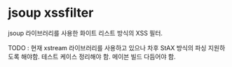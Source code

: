 jsoup xssfilter
========

jsoup 라이브러리를 사용한 화이트 리스트 방식의 XSS 필터.

TODO :
현재 xstream 라이브러리를 사용하고 있으나 차후 StAX 방식의 파싱 지원하도록 해야함.
테스트 케이스 정리해야 함.
메이븐 빌드 다듬어야 함.